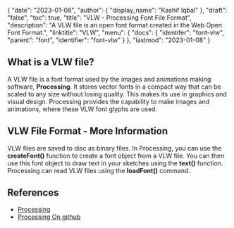 {
  "date": "2023-01-08",
  "author": {
    "display_name": "Kashif Iqbal"
  },
  "draft": "false",
  "toc": true,
  "title": "VLW - Processing Font File Format",
  "description": "A VLW file is an open font format created in the Web Open Font Format.",
  "linktitle": "VLW",
  "menu": {
    "docs": {
      "identifer": "font-vlw",
      "parent": "font",
      "identifier": "font-vlw"
    }
  },
  "lastmod": "2023-01-08"
}

## What is a VLW file?

A VLW file is a font format used by the images and animations making software, **Processing**. It stores vector fonts in a compact way that can be scaled to any size without losing quality. This makes its use in graphics and visual design. Processing provides the capability to make images and animations, where these VLW font glyphs are used.

## VLW File Format - More Information

VLW files are saved to disc as binary files. In Processing, you can use the **createFont()** function to create a font object from a VLW file. You can then use this font object to draw text in your sketches using the **text()** function. Processing can read VLW files using the **loadFont()** command.

## **References**

 * [Processing](https://processing.org/)
 * [Processing On github](https://github.com/processing)
